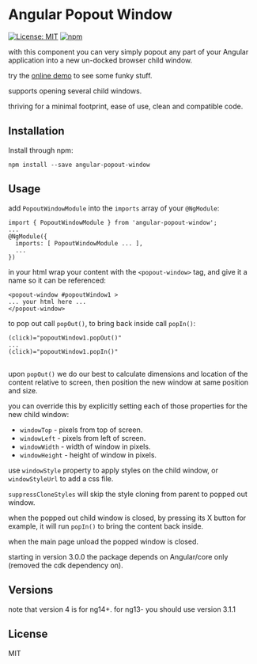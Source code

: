 # Angular Popout Window

[![License: MIT](https://img.shields.io/badge/License-MIT-yellow.svg)](https://opensource.org/licenses/MIT)
[![npm](https://img.shields.io/npm/v/angular-popout-window)](https://www.npmjs.com/package/angular-popout-window)

with this component you can very simply popout any part of your Angular application into a new un-docked browser child window.

try the [online demo](https://shemesh.github.io/angular-popout-window/) to see some funky stuff.

supports opening several child windows.

thriving for a minimal footprint, ease of use, clean and compatible code.

## Installation
Install through npm:
```
npm install --save angular-popout-window
```

## Usage
add `PopoutWindowModule` into the `imports` array of your `@NgModule`:
```
import { PopoutWindowModule } from 'angular-popout-window';
...
@NgModule({
  imports: [ PopoutWindowModule ... ],
  ...
})
```
in your html wrap your content with the `<popout-window>` tag, and give it a name so it can be referenced:
```
<popout-window #popoutWindow1 >
... your html here ...
</popout-window>
```

to pop out call `popOut()`, to bring back inside call `popIn()`:
```
(click)="popoutWindow1.popOut()"
...
(click)="popoutWindow1.popIn()"
```

## 

upon `popOut()` we do our best to calculate dimensions and location of the content relative to screen, then position the new window at same position and size.

you can override this by explicitly setting each of those properties for the new child window: 
- `windowTop` - pixels from top of screen.
- `windowLeft` - pixels from left of screen.
- `windowWidth` - width of window in pixels.
- `windowHeight`  - height of window in pixels.

use `windowStyle` property to apply styles on the child window, or `windowStyleUrl` to add a css file.

`suppressCloneStyles` will skip the style cloning from parent to popped out window.

when the popped out child window is closed, by pressing its X button for example, it will run `popIn()` to bring the content back inside.

when the main page unload the popped window is closed.

starting in version 3.0.0 the package depends on Angular/core only (removed the cdk dependency on).

## Versions
note that version 4 is for ng14+.
for ng13- you should use version 3.1.1

## License

MIT
